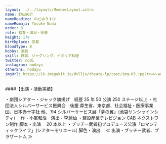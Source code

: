```yaml
---
layout: ../../layouts/MemberLayout.astro
name: 野田祐介
nameReading: のだゆうすけ
nameRomaji: Yusuke Noda
order: 3
role: 監督・演出・役者
height: 170
birthplace: 京都
bloodType: B
hobby: 演劇
skill: 野球、ジャグリング、イタリア料理
twitter: nodi
instagram: nodayu
otherSns: nodayu
imgUrl: https://ik.imagekit.io/dvlljo/theate-lp/cast/img-03.jpg?tr=w-auto
---
```


####【出演・活動実績】

・劇団シアター・ジャック旗揚げ　経歴 35 年 50 公演 250 ステージ以上
・社団法人シルバーサービス振興会　後援 厚生省、東京都、社会福祉・医療事業団、日本赤十字社 他、'94 シルバーサービス展「夢の翼」(池袋サンシャインシティ)　 作・小峯和浩　演出・李麗仙
・建設産業テレビジョン CAB ネクストワン制作 脚本・出演　 20 本以上
・ブッチー武者初プロデュース公演「ロマンティックライフ」(シアターモリエール) 脚色・演出　 ≪ 出演・ブッチー武者、ブラザートム ≫
